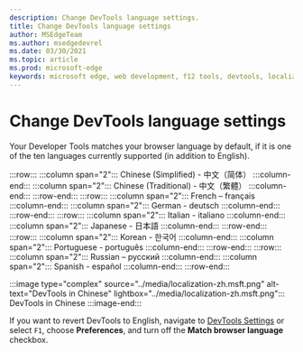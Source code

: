 ```yaml
---
description: Change DevTools language settings.
title: Change DevTools language settings
author: MSEdgeTeam
ms.author: msedgedevrel
ms.date: 03/30/2021
ms.topic: article
ms.prod: microsoft-edge
keywords: microsoft edge, web development, f12 tools, devtools, localization, loc, language
---
```

# Change DevTools language settings

Your Developer Tools matches your browser language by default, if it is one of the ten languages currently supported \(in addition to English\).

:::row:::
   :::column span="2":::
      Chinese \(Simplified\) - &#20013;&#25991;&#65288;&#31616;&#20307;&#65289;
   :::column-end:::
   :::column span="2":::
      Chinese \(Traditional\) - &#20013;&#25991;&#65288;&#32321;&#39636;&#65289;
   :::column-end:::
:::row-end:::
:::row:::
   :::column span="2":::
      French – fran&#231;ais
   :::column-end:::
   :::column span="2":::
      German - deutsch
   :::column-end:::
:::row-end:::
:::row:::
   :::column span="2":::
      Italian - italiano
   :::column-end:::
   :::column span="2":::
      Japanese - &#26085;&#26412;&#35486;
   :::column-end:::
:::row-end:::
:::row:::
   :::column span="2":::
      Korean - &#54620;&#44397;&#50612;
   :::column-end:::
   :::column span="2":::
      Portuguese - portugu&#234;s
   :::column-end:::
:::row-end:::
:::row:::
   :::column span="2":::
      Russian – &#1088;&#1091;&#1089;&#1089;&#1082;&#1080;&#1081;
   :::column-end:::
   :::column span="2":::
      Spanish - espa&#241;ol
   :::column-end:::
:::row-end:::

:::image type="complex" source="../media/localization-zh.msft.png" alt-text="DevTools in Chinese" lightbox="../media/localization-zh.msft.png":::
   DevTools in Chinese
:::image-end:::

If you want to revert DevTools to English, navigate to [DevTools Settings][DevtoolsCustomizeIndexSettings] or select `F1`, choose **Preferences**, and turn off the **Match browser language** checkbox.


<!-- ====================================================================== -->
<!-- links -->
[DevtoolsCustomizeIndexSettings]: ./index.md#settings "Settings - Customize Microsoft Edge DevTools | Microsoft Docs"
